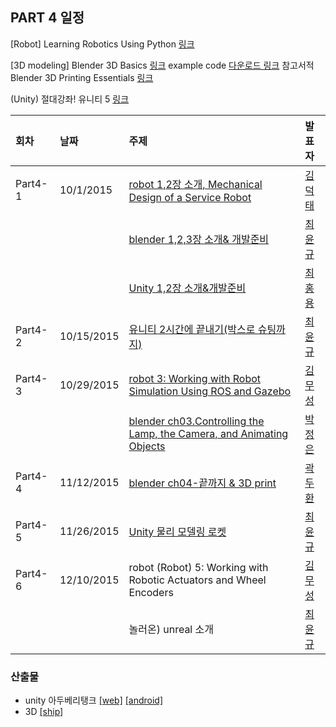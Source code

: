 ## PART 4 일정
[Robot] Learning Robotics Using Python [링크](http://bookzz.org/book/2555309/f42972)

[3D modeling] Blender 3D Basics [링크](http://it-ebooks.info/book/4735/)  example code [다운로드 링크](https://drive.google.com/open?id=0Bx2HRnvXDiZ5ekZLcXA3UmxEcTQ)
참고서적 Blender 3D Printing Essentials [링크](http://file.allitebooks.com/20150625/Blender%203D%20Printing%20Essentials.pdf)

(Unity) 절대강좌! 유니티 5  [링크](http://www.yes24.com/24/goods/18848915)

|회차	    |날짜	   |주제	                                                    |발표자	|
|:---	    |:---	   |:---	                                                    |:---	|
|Part4-1    |10/1/2015  |[robot 1,2장 소개, Mechanical Design of a Service Robot](/doc/part4/d01.md) |[김덕태](https://www.facebook.com/deogtae)  |
|            |           |[blender 1,2,3장 소개& 개발준비](/doc/part4/d01.md) |[최윤규](https://www.facebook.com/yunkyu.choi.56)  |
|            |           |[Unity 1,2장 소개&개발준비](/doc/part4/d01.md)  |[최홍용](https://www.facebook.com/profile.php?id=100000171922391)  |
|Part4-2    |10/15/2015  |[유니티 2시간에 끝내기(박스로 슈팅까지)](/doc/part4/d02.md) |[최윤규](https://www.facebook.com/yunkyu.choi.56)  |
|Part4-3    |10/29/2015  |[robot 3: Working with Robot Simulation Using ROS and Gazebo](/doc/part4/d03.md)|[김무성](https://www.facebook.com/moodern) |
|            |           |[blender ch03.Controlling the Lamp, the Camera, and Animating Objects](/doc/part4/d03.md) |[박정은](https://www.facebook.com/neuroncities)  |
|Part4-4    |11/12/2015  |[blender ch04-끝까지  & 3D print](/doc/part4/d04.md) |[곽두환](https://www.facebook.com/kozazz) |
|Part4-5    |11/26/2015  |[Unity 물리 모델링 로켓](/doc/part4/d05.md) |[최윤규](https://www.facebook.com/yunkyu.choi.56)  |
|Part4-6    |12/10/2015  |robot (Robot) 5: Working with Robotic Actuators and Wheel Encoders |[김무성](https://www.facebook.com/moodern) |
|           |            |놀러온) unreal 소개 |[최윤규](https://www.facebook.com/yunkyu.choi.56)  |

### 산출물
- unity 아두베리탱크 [[web]](http://arduberryspin.github.io/doc/part4/unity/tank_web.html)  [[android]](https://play.google.com/store/apps/details?id=com.dubu.unity.tank)
- 3D [[ship]](http://www.thingiverse.com/thing:1039552)

